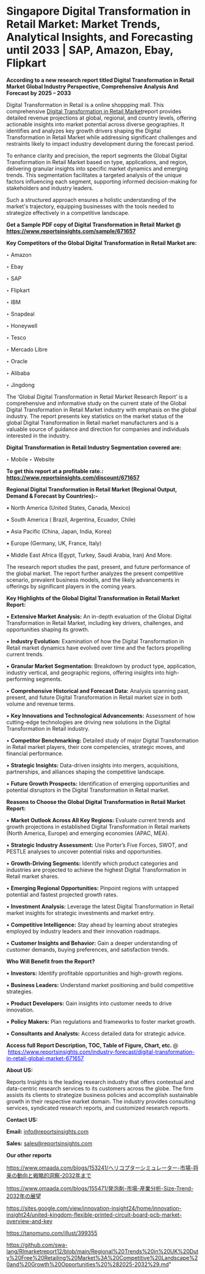 # Singapore Digital Transformation in Retail Market: Market Trends, Analytical Insights, and Forecasting until 2033 | SAP, Amazon, Ebay, Flipkart

<strong>According to a new research report titled Digital Transformation in Retail Market Global Industry Perspective, Comprehensive Analysis And Forecast by 2025 – 2033</strong>

Digital Transformation in Retail is a online shoppping mall. This comprehensive <a href=https://www.reportsinsights.com/sample/671657>Digital Transformation in Retail Market</a>report provides detailed revenue projections at global, regional, and country levels, offering actionable insights into market potential across diverse geographies. It identifies and analyzes key growth drivers shaping the Digital Transformation in Retail Market while addressing significant challenges and restraints likely to impact industry development during the forecast period.

To enhance clarity and precision, the report segments the Global Digital Transformation in Retail Market based on type, applications, and region, delivering granular insights into specific market dynamics and emerging trends. This segmentation facilitates a targeted analysis of the unique factors influencing each segment, supporting informed decision-making for stakeholders and industry leaders.

Such a structured approach ensures a holistic understanding of the market's trajectory, equipping businesses with the tools needed to strategize effectively in a competitive landscape.

<strong>Get a Sample PDF copy of Digital Transformation in Retail Market </strong><strong>@<a href=https://www.reportsinsights.com/sample/671657 style=color:#0000ff;> https://www.reportsinsights.com/sample/671657</a></strong></font>

<strong>Key Competitors of the Global Digital Transformation in Retail Market are:</strong>

‣ Amazon

‣ Ebay

‣ SAP

‣ Flipkart

‣ IBM

‣ Snapdeal

‣ Honeywell

‣ Tesco

‣ Mercado Libre

‣ Oracle

‣ Alibaba

‣ Jingdong

The ‘Global Digital Transformation in Retail Market Research Report’ is a comprehensive and informative study on the current state of the Global Digital Transformation in Retail Market industry with emphasis on the global industry. The report presents key statistics on the market status of the global Digital Transformation in Retail market manufacturers and is a valuable source of guidance and direction for companies and individuals interested in the industry.

<strong>Digital Transformation in Retail Industry Segmentation covered are:</strong>

‣ Mobile
‣ Website

<strong>To get this report at a profitable rate.: <a href=https://www.reportsinsights.com/discount/671657 style=color:#0000ff;>https://www.reportsinsights.com/discount/671657</a></strong></font>

<strong>Regional Digital Transformation in Retail Market (Regional Output, Demand &amp; Forecast by Countries):-</strong>

• North America (United States, Canada, Mexico)

• South America ( Brazil, Argentina, Ecuador, Chile)

• Asia Pacific (China, Japan, India, Korea)

• Europe (Germany, UK, France, Italy)

• Middle East Africa (Egypt, Turkey, Saudi Arabia, Iran) And More.

The research report studies the past, present, and future performance of the global market. The report further analyzes the present competitive scenario, prevalent business models, and the likely advancements in offerings by significant players in the coming years.

<strong>Key Highlights of the Global Digital Transformation in Retail Market Report:</strong>

• <strong>Extensive Market Analysis:</strong> An in-depth evaluation of the Global Digital Transformation in Retail Market, including key drivers, challenges, and opportunities shaping its growth.

• <strong>Industry Evolution:</strong> Examination of how the Digital Transformation in Retail market dynamics have evolved over time and the factors propelling current trends.

• <strong>Granular Market Segmentation:</strong> Breakdown by product type, application, industry vertical, and geographic regions, offering insights into high-performing segments.

• <strong>Comprehensive Historical and Forecast Data:</strong> Analysis spanning past, present, and future Digital Transformation in Retail market size in both volume and revenue terms.

• <strong>Key Innovations and Technological Advancements:</strong> Assessment of how cutting-edge technologies are driving new solutions in the Digital Transformation in Retail industry.

• <strong>Competitor Benchmarking:</strong> Detailed study of major Digital Transformation in Retail market players, their core competencies, strategic moves, and financial performance.

• <strong>Strategic Insights:</strong> Data-driven insights into mergers, acquisitions, partnerships, and alliances shaping the competitive landscape.

• <strong>Future Growth Prospects:</strong> Identification of emerging opportunities and potential disruptors in the Digital Transformation in Retail market.

<strong>Reasons to Choose the Global Digital Transformation in Retail Market Report:</strong>

• <strong>Market Outlook Across All Key Regions:</strong> Evaluate current trends and growth projections in established Digital Transformation in Retail markets (North America, Europe) and emerging economies (APAC, MEA).

• <strong>Strategic Industry Assessment:</strong> Use Porter’s Five Forces, SWOT, and PESTLE analyses to uncover potential risks and opportunities.

• <strong>Growth-Driving Segments:</strong> Identify which product categories and industries are projected to achieve the highest Digital Transformation in Retail market shares.

• <strong>Emerging Regional Opportunities:</strong> Pinpoint regions with untapped potential and fastest projected growth rates.

• <strong>Investment Analysis:</strong> Leverage the latest Digital Transformation in Retail market insights for strategic investments and market entry.

• <strong>Competitive Intelligence:</strong> Stay ahead by learning about strategies employed by industry leaders and their innovation roadmaps.

• <strong>Customer Insights and Behavior:</strong> Gain a deeper understanding of customer demands, buying preferences, and satisfaction trends.

<strong>Who Will Benefit from the Report?</strong>

• <strong>Investors:</strong> Identify profitable opportunities and high-growth regions.

• <strong>Business Leaders:</strong> Understand market positioning and build competitive strategies.

• <strong>Product Developers:</strong> Gain insights into customer needs to drive innovation.

• <strong>Policy Makers:</strong> Plan regulations and frameworks to foster market growth.

• <strong>Consultants and Analysts:</strong> Access detailed data for strategic advice.
</ul>
<strong>Access full Report Description, TOC, Table of Figure, Chart, etc. </strong>@  <a href=https://www.reportsinsights.com/industry-forecast/digital-transformation-in-retail-global-market-671657 style=color:#0000ff;>https://www.reportsinsights.com/industry-forecast/digital-transformation-in-retail-global-market-671657</a></font>

<strong><strong>About US</strong>:</strong>

Reports Insights is the leading research industry that offers contextual and data-centric research services to its customers across the globe. The firm assists its clients to strategize business policies and accomplish sustainable growth in their respective market domain. The industry provides consulting services, syndicated research reports, and customized research reports.

<strong>Contact US:</strong>

<p class=""""><b>Email:</b> <a href=mailto:info@reportsinsights.com>info@reportsinsights.com</a></p>
<p class=""""><b>Sales:</b> <a href=mailto:sales@reportsinsights.com>sales@reportsinsights.com</a></p>

<strong>Our other reports</strong>

<a href=https://www.omaada.com/blogs/153241/ヘリコプターシミュレーター-市場-将来の動向と戦略的洞察-2032年まで>https://www.omaada.com/blogs/153241/ヘリコプターシミュレーター-市場-将来の動向と戦略的洞察-2032年まで</a>

<a href=https://www.omaada.com/blogs/155471/発泡剤-市場-産業分析-Size-Trend-2032年の展望>https://www.omaada.com/blogs/155471/発泡剤-市場-産業分析-Size-Trend-2032年の展望</a>

<a href=https://sites.google.com/view/innovation-insight24/home/innovation-insight24/united-kingdom-flexible-printed-circuit-board-pcb-market-overview-and-key>https://sites.google.com/view/innovation-insight24/home/innovation-insight24/united-kingdom-flexible-printed-circuit-board-pcb-market-overview-and-key</a>

<a href=https://tanomuno.com/illust/399355>https://tanomuno.com/illust/399355</a>

<a href=https://github.com/swa-lang/RImarketreport12/blob/main/Regional%20Trends%20in%20UK%20Duty%20Free%20Retailing%20Market%3A%20Competitive%20Landscape%20and%20Growth%20Opportunities%20%282025-2032%29.md>https://github.com/swa-lang/RImarketreport12/blob/main/Regional%20Trends%20in%20UK%20Duty%20Free%20Retailing%20Market%3A%20Competitive%20Landscape%20and%20Growth%20Opportunities%20%282025-2032%29.md</a>"
